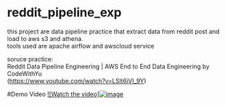# reddit_pipeline_exp
this project are data pipeline practice that extract data from reddit post and load to aws s3 and athena.<br>
tools used are apache airflow and awscloud service

soruce practice: <br>
Reddit Data Pipeline Engineering | AWS End to End Data Engineering by CodeWithYu<br>
(https://www.youtube.com/watch?v=LSlt6iVI_9Y)


#Demo Video
[![Watch the video]![image](https://github.com/user-attachments/assets/8756b819-82a3-4cbd-9edd-316624096603)
](https://youtu.be/BNIn7uD-3gw)
